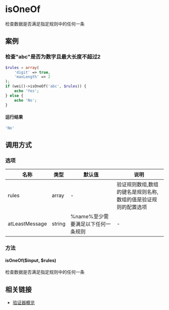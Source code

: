 isOneOf
=======

检查数据是否满足指定规则中的任何一条

案例
----

### 检查"abc"是否为数字且最大长度不超过2
```php
$rules = array(
    'digit' => true,
    'maxLength' => 2
);
if (wei()->isOneOf('abc', $rules)) {
    echo 'Yes';
} else {
    echo 'No';
}
```

#### 运行结果
```php
'No'
```

调用方式
--------

### 选项

| 名称                | 类型    | 默认值                             | 说明                                                           |
|---------------------|---------|------------------------------------|----------------------------------------------------------------|
| rules               | array   | -                                  | 验证规则数组,数组的键名是规则名称,数组的值是验证规则的配置选项 |
| atLeastMessage      | string  | %name%至少需要满足以下任何一条规则 | -                                                              |

### 方法

#### isOneOf($input, $rules)
检查数据是否满足指定规则中的任何一条

相关链接
--------

* [验证器概览](../book/validators.md)